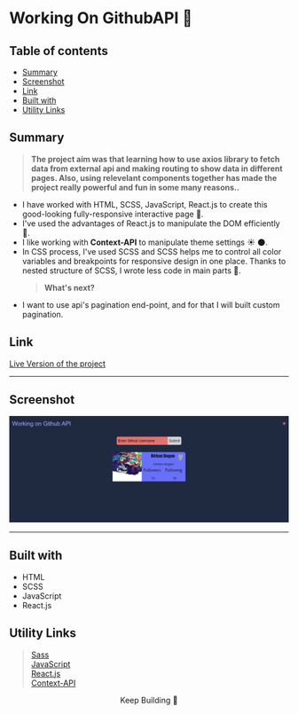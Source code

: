 # Working On GithubAPI 🤙

## Table of contents

- [Summary](#summary)
- [Screenshot](#screenshot)
- [Link](#link)
- [Built with](#built-with)
- [Utility Links](#utility-links)

## Summary

> **The project aim was that learning how to use axios library to fetch data from external api and making routing to show data in different pages. Also, using relevelant components together has made the project really powerful and fun in some many reasons..**

- I have worked with HTML, SCSS, JavaScript, React.js to create this good-looking fully-responsive interactive page 🎯.
- I've used the advantages of React.js to manipulate the DOM efficiently 🎢.
- I like working with **Context-API** to manipulate theme settings ☀ 🌑.
- In CSS process, I've used SCSS and SCSS helps me to control all color variables and breakpoints for responsive design in one place. Thanks to nested structure of SCSS, I wrote less code in main parts 🌌.
  > **What's next?**
- I want to use api's pagination end-point, and for that I will built custom pagination.

## Link

<a href="https://workingongithubapi.vercel.app/">Live Version of the project</a>

<hr>

## Screenshot

<p align="center">
<a href="https://workingongithubapi.vercel.app/"><img  src="./githubapp.png" alt="birkan-dogan"></a>
</p>

<hr>

## Built with

- HTML
- SCSS
- JavaScript
- React.js

## Utility Links

> [Sass](https://sass-lang.com/)  
> [JavaScript](https://developer.mozilla.org/en-US/docs/Web/JavaScript)  
> [React.js](https://beta.reactjs.org/)  
> [Context-API](https://blog.logrocket.com/react-context-api-deep-dive-examples/)

<center> Keep Building 🚀</center>
